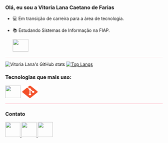 ### Olá, eu sou a Vitoria Lana Caetano de Farias 
- 💻 Em transição de carreira para a área de tecnologia.
- 📚 Estudando Sistemas de Informação na FIAP.

  <img height="40" width="50" src="https://user-images.githubusercontent.com/74669052/211087011-aeaceb87-67f7-4978-a428-769ed7af68c5.svg" />

<hr style="background-color: pink; border-radius: 1px; ">

 <img alt="Vitoria Lana's GitHub stats" src="https://github-readme-stats.vercel.app/api?username=vickyeqq&show_icons=true&theme=dracula">
 <a href="https://github.com/vickyeqq/github-readme-stats">
  <img alt="Top Langs" src="https://github-readme-stats.vercel.app/api/top-langs/?username=vickyeqq&layout=donut&theme=dracula">
 </a>

### Tecnologias que mais uso:
<div style="display: inline-block;">
  <img height="40" width="50" src="https://user-images.githubusercontent.com/74669052/211087011-aeaceb87-67f7-4978-a428-769ed7af68c5.svg" />
  <img height="40" width="50" src="https://github.com/devicons/devicon/blob/v2.15.1/icons/git/git-original.svg" />
</div>

<hr style="background-color: pink; border-radius: 1px; ">

### Contato
<div style="display: inline_block" >
  <a href="https://www.linkedin.com/in/vitorialana/">
    <img src="https://i.ibb.co/Kx2GSrT/linkedin.png" width="48px" height="48px">
  </a>
  <a href="mailto:vit_lana@hotmail.com">
    <img src="https://cdn.icon-icons.com/icons2/2642/PNG/512/google_mail_gmail_logo_icon_159346.png" width="48px" height="48px"/>
  </a>
  <a href="https://wa.me/5511968702939">
   <img src="https://cdn.icon-icons.com/icons2/2429/PNG/512/whatsapp_logo_icon_147205.png" width="48px" height="48px"/>
  </a>  
</div>
